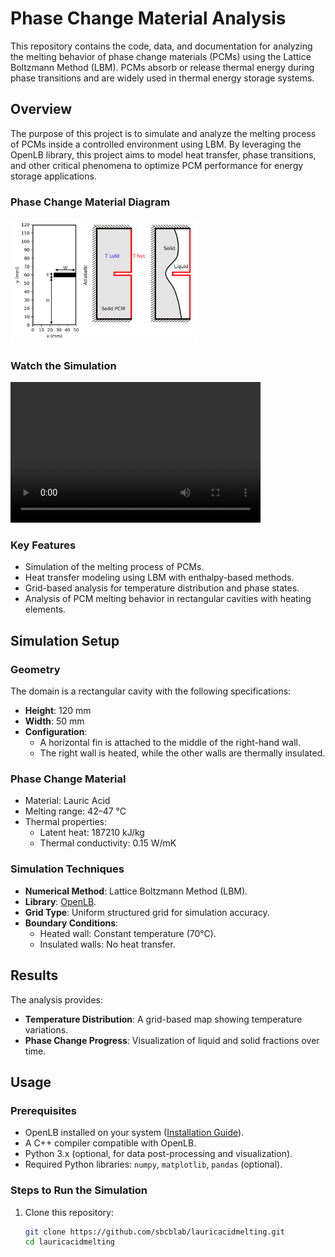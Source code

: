 # **Phase Change Material Analysis**
This repository contains the code, data, and documentation for analyzing the melting behavior of phase change materials (PCMs) using the Lattice Boltzmann Method (LBM). PCMs absorb or release thermal energy during phase transitions and are widely used in thermal energy storage systems.

## **Overview**
The purpose of this project is to simulate and analyze the melting process of PCMs inside a controlled environment using LBM. By leveraging the OpenLB library, this project aims to model heat transfer, phase transitions, and other critical phenomena to optimize PCM performance for energy storage applications.

### Phase Change Material Diagram
<img src="ProblemDescription.png" alt="Phase Change Material" width="300" />

### Watch the Simulation
<video width="400" height="225" controls>
  <source src="VelocityField.mp4" type="video/mp4">
  Your browser does not support the video tag.
</video>

### **Key Features**
- Simulation of the melting process of PCMs.
- Heat transfer modeling using LBM with enthalpy-based methods.
- Grid-based analysis for temperature distribution and phase states.
- Analysis of PCM melting behavior in rectangular cavities with heating elements.

## **Simulation Setup**
### **Geometry**
The domain is a rectangular cavity with the following specifications:
- **Height**: 120 mm
- **Width**: 50 mm
- **Configuration**: 
  - A horizontal fin is attached to the middle of the right-hand wall.
  - The right wall is heated, while the other walls are thermally insulated.

### **Phase Change Material**
- Material: Lauric Acid
- Melting range: 42–47 °C
- Thermal properties:
  - Latent heat: 187210 kJ/kg
  - Thermal conductivity: 0.15 W/mK

### **Simulation Techniques**
- **Numerical Method**: Lattice Boltzmann Method (LBM).
- **Library**: [OpenLB](https://www.openlb.net/).
- **Grid Type**: Uniform structured grid for simulation accuracy.
- **Boundary Conditions**:
  - Heated wall: Constant temperature (70°C).
  - Insulated walls: No heat transfer.

## **Results**
The analysis provides:
- **Temperature Distribution**: A grid-based map showing temperature variations.
- **Phase Change Progress**: Visualization of liquid and solid fractions over time.



## **Usage**
### **Prerequisites**
- OpenLB installed on your system ([Installation Guide](https://www.openlb.net/installation/)).
- A C++ compiler compatible with OpenLB.
- Python 3.x (optional, for data post-processing and visualization).
- Required Python libraries: `numpy`, `matplotlib`, `pandas` (optional).

### **Steps to Run the Simulation**
1. Clone this repository:
   ```bash
   git clone https://github.com/sbcblab/lauricacidmelting.git
   cd lauricacidmelting
